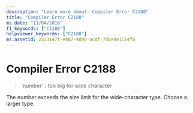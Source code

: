 ```yaml
---
description: "Learn more about: Compiler Error C2188"
title: "Compiler Error C2188"
ms.date: "11/04/2016"
f1_keywords: ["C2188"]
helpviewer_keywords: ["C2188"]
ms.assetid: 2223147f-e487-4090-acdf-75ba4e1114f6
---
```

# Compiler Error C2188

> 'number' : too big for wide character

The number exceeds the size limit for the wide-character type. Choose a larger type.
